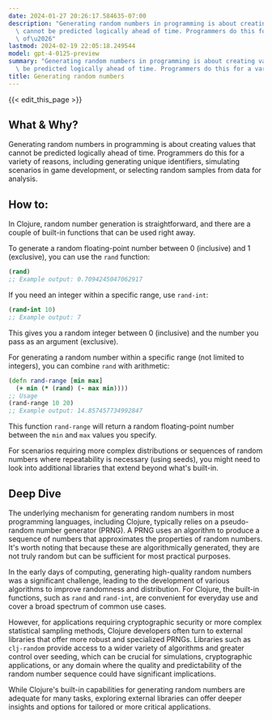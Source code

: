 ```yaml
---
date: 2024-01-27 20:26:17.584635-07:00
description: "Generating random numbers in programming is about creating values that\
  \ cannot be predicted logically ahead of time. Programmers do this for a variety\
  \ of\u2026"
lastmod: 2024-02-19 22:05:18.249544
model: gpt-4-0125-preview
summary: "Generating random numbers in programming is about creating values that cannot\
  \ be predicted logically ahead of time. Programmers do this for a variety of\u2026"
title: Generating random numbers
---
```


{{< edit_this_page >}}

## What & Why?

Generating random numbers in programming is about creating values that cannot be predicted logically ahead of time. Programmers do this for a variety of reasons, including generating unique identifiers, simulating scenarios in game development, or selecting random samples from data for analysis.

## How to:

In Clojure, random number generation is straightforward, and there are a couple of built-in functions that can be used right away.

To generate a random floating-point number between 0 (inclusive) and 1 (exclusive), you can use the `rand` function:

```Clojure
(rand)
;; Example output: 0.7094245047062917
```

If you need an integer within a specific range, use `rand-int`:

```Clojure
(rand-int 10)
;; Example output: 7
```

This gives you a random integer between 0 (inclusive) and the number you pass as an argument (exclusive).

For generating a random number within a specific range (not limited to integers), you can combine `rand` with arithmetic:

```Clojure
(defn rand-range [min max]
  (+ min (* (rand) (- max min))))
;; Usage
(rand-range 10 20)
;; Example output: 14.857457734992847
```

This function `rand-range` will return a random floating-point number between the `min` and `max` values you specify.

For scenarios requiring more complex distributions or sequences of random numbers where repeatability is necessary (using seeds), you might need to look into additional libraries that extend beyond what's built-in.

## Deep Dive

The underlying mechanism for generating random numbers in most programming languages, including Clojure, typically relies on a pseudo-random number generator (PRNG). A PRNG uses an algorithm to produce a sequence of numbers that approximates the properties of random numbers. It's worth noting that because these are algorithmically generated, they are not truly random but can be sufficient for most practical purposes.

In the early days of computing, generating high-quality random numbers was a significant challenge, leading to the development of various algorithms to improve randomness and distribution. For Clojure, the built-in functions, such as `rand` and `rand-int`, are convenient for everyday use and cover a broad spectrum of common use cases.

However, for applications requiring cryptographic security or more complex statistical sampling methods, Clojure developers often turn to external libraries that offer more robust and specialized PRNGs. Libraries such as `clj-random` provide access to a wider variety of algorithms and greater control over seeding, which can be crucial for simulations, cryptographic applications, or any domain where the quality and predictability of the random number sequence could have significant implications.

While Clojure's built-in capabilities for generating random numbers are adequate for many tasks, exploring external libraries can offer deeper insights and options for tailored or more critical applications.
